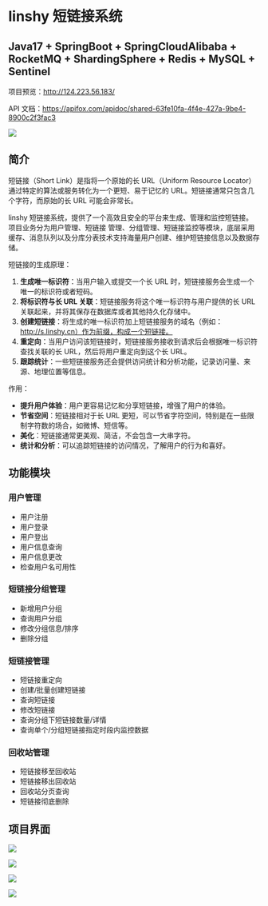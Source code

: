 # linshy 短链接系统
## Java17 + SpringBoot + SpringCloudAlibaba + RocketMQ + ShardingSphere + Redis + MySQL + Sentinel

项目预览：http://124.223.56.183/

API 文档：https://apifox.com/apidoc/shared-63fe10fa-4f4e-427a-9be4-8900c2f3fac3

![](D:\Project\Java\saas\assets\img\architecture.png)

## 简介

短链接（Short Link）是指将一个原始的长 URL（Uniform Resource Locator）通过特定的算法或服务转化为一个更短、易于记忆的 URL。短链接通常只包含几个字符，而原始的长 URL 可能会非常长。

linshy 短链接系统，提供了一个高效且安全的平台来生成、管理和监控短链接。项目业务分为用户管理、短链接 管理、分组管理、短链接监控等模块，底层采用缓存、消息队列以及分库分表技术支持海量用户创建、维护短链接信息以及数据存储。

短链接的生成原理：

1. **生成唯一标识符**：当用户输入或提交一个长 URL 时，短链接服务会生成一个唯一的标识符或者短码。
2. **将标识符与长 URL 关联**：短链接服务将这个唯一标识符与用户提供的长 URL 关联起来，并将其保存在数据库或者其他持久化存储中。
3. **创建短链接**：将生成的唯一标识符加上短链接服务的域名（例如：http://s.linshy.cn）作为前缀，构成一个短链接。
4. **重定向**：当用户访问该短链接时，短链接服务接收到请求后会根据唯一标识符查找关联的长 URL，然后将用户重定向到这个长 URL。
5. **跟踪统计**：一些短链接服务还会提供访问统计和分析功能，记录访问量、来源、地理位置等信息。

作用：

- **提升用户体验**：用户更容易记忆和分享短链接，增强了用户的体验。
- **节省空间**：短链接相对于长 URL 更短，可以节省字符空间，特别是在一些限制字符数的场合，如微博、短信等。
- **美化**：短链接通常更美观、简洁，不会包含一大串字符。
- **统计和分析**：可以追踪短链接的访问情况，了解用户的行为和喜好。

## 功能模块 

### 用户管理

- 用户注册
- 用户登录
- 用户登出
- 用户信息查询
- 用户信息更改
- 检查用户名可用性

### 短链接分组管理

- 新增用户分组
- 查询用户分组
- 修改分组信息/排序
- 删除分组

### 短链接管理

- 短链接重定向
- 创建/批量创建短链接
- 查询短链接
- 修改短链接
- 查询分组下短链接数量/详情
- 查询单个/分组短链接指定时段内监控数据

### 回收站管理

- 短链接移至回收站
- 短链接移出回收站
- 回收站分页查询
- 短链接彻底删除

## 项目界面

![](D:\Project\Java\saas\assets\img\Snipaste_2024-03-26_14-24-11.png)



![](D:\Project\Java\saas\assets\img\Snipaste_2024-03-26_14-25-06.png)

![](D:\Project\Java\saas\assets\img\Snipaste_2024-03-26_14-26-19.png)



![](D:\Project\Java\saas\assets\img\Snipaste_2024-03-26_14-26-25.png)









